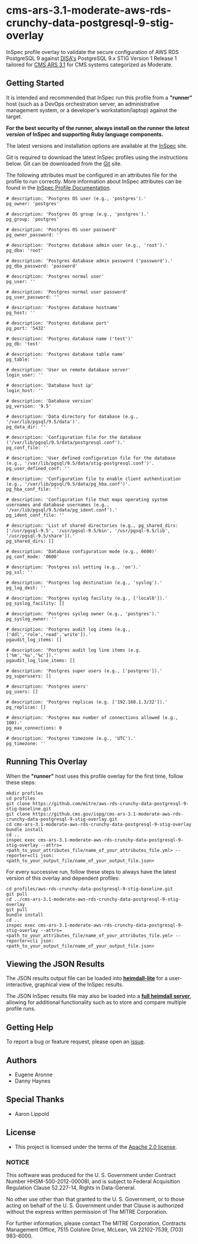 # cms-ars-3.1-moderate-aws-rds-crunchy-data-postgresql-9-stig-overlay
InSpec profile overlay to validate the secure configuration of AWS RDS PostgreSQL 9 against [DISA's](https://iase.disa.mil/stigs/Pages/index.aspx) PostgreSQL 9.x STIG Version 1 Release 1 tailored for [CMS ARS 3.1](https://www.cms.gov/Research-Statistics-Data-and-Systems/CMS-Information-Technology/InformationSecurity/Info-Security-Library-Items/ARS-31-Publication.html) for CMS systems categorized as Moderate.

## Getting Started
It is intended and recommended that InSpec run this profile from a __"runner"__ host (such as a DevOps orchestration server, an administrative management system, or a developer's workstation/laptop) against the target.

__For the best security of the runner, always install on the runner the _latest version_ of InSpec and supporting Ruby language components.__ 

The latest versions and installation options are available at the [InSpec](http://inspec.io/) site.

Git is required to download the latest InSpec profiles using the instructions below. Git can be downloaded from the [Git](https://git-scm.com/book/en/v2/Getting-Started-Installing-Git) site. 

The following attributes must be configured in an attributes file for the profile to run correctly. More information about InSpec attributes can be found in the [InSpec Profile Documentation](https://www.inspec.io/docs/reference/profiles/).

```
# description: 'Postgres OS user (e.g., 'postgres').'
pg_owner: 'postgres'

# description: 'Postgres OS group (e.g., 'postgres').'
pg_group: 'postgres'

# description: 'Postgres OS user password'
pg_owner_password: ''

# description: 'Postgres database admin user (e.g., 'root').'
pg_dba: 'root'

# description: 'Postgres database admin password ('password').'
pg_dba_password: 'password'

# description: 'Postgres normal user'
pg_user: ''

# description: 'Postgres normal user password'
pg_user_password: ''

# description: 'Postgres database hostname'
pg_host: ''

# description: 'Postgres database port'
pg_port: '5432'

# description: 'Postgres database name ('test')'
pg_db: 'test'

# description: 'Postgres database table name'
pg_table: ''

# description: 'User on remote database server'
login_user: ''

# description: 'Database host ip'
login_host: ''

# description: 'Database version'
pg_version: '9.5'

# description: 'Data directory for database (e.g., '/var/lib/pgsql/9.5/data')'. 
pg_data_dir: ''

# description: 'Configuration file for the database ('/var/lib/pgsql/9.5/data/postgresql.conf').'
pg_conf_file: ''

# description: 'User defined configuration file for the database (e.g., '/var/lib/pgsql/9.5/data/stig-postgresql.conf')'.
pg_user_defined_conf: ''

# description: 'Configuration file to enable client authentication (e.g., '/var/lib/pgsql/9.5/data/pg_hba.conf')'.
pg_hba_conf_file: ''

# description: 'Configuration file that maps operating system usernames and database usernames (e.g., '/var/lib/pgsql/9.5/data/pg_ident.conf').'
pg_ident_conf_file: ''

# description: 'List of shared directories (e.g., pg_shared_dirs: ['/usr/pgsql-9.5', '/usr/pgsql-9.5/bin', '/usr/pgsql-9.5/lib', '/usr/pgsql-9.5/share']).'
pg_shared_dirs: []

# description: 'Database configuration mode (e.g., 0600)'
pg_conf_mode: '0600'

# description: 'Postgres ssl setting (e.g., 'on').'
pg_ssl: ''

# description: 'Postgres log destination (e.g., 'syslog').'
pg_log_dest: ''

# description: 'Postgres syslog facility (e.g., ['local0']).'
pg_syslog_facility: []

# description: 'Postgres syslog owner (e.g., 'postgres').'
pg_syslog_owner: ''

# description: 'Postgres audit log items (e.g., ['ddl','role','read','write']).'
pgaudit_log_items: []

# description: 'Postgres audit log line items (e.g. ['%m','%u','%c']).'
pgaudit_log_line_items: []

# description: 'Postgres super users (e.g., ['postgres']).'
pg_superusers: []

# description: 'Postgres users'
pg_users: []

# description: 'Postgres replicas (e.g. ['192.168.1.3/32']).'
pg_replicas: []

# description: 'Postgres max number of connections allowed (e.g., 100).'
pg_max_connections: 0

# description: 'Postgres timezone (e.g., 'UTC').'
pg_timezone: ''
```

## Running This Overlay
When the __"runner"__ host uses this profile overlay for the first time, follow these steps: 

```
mkdir profiles
cd profiles
git clone https://github.com/mitre/aws-rds-crunchy-data-postgresql-9-stig-baseline.git
git clone https://github.cms.gov/ispg/cms-ars-3.1-moderate-aws-rds-crunchy-data-postgresql-9-stig-overlay.git
cd cms-ars-3.1-moderate-aws-rds-crunchy-data-postgresql-9-stig-overlay
bundle install
cd ..
inspec exec cms-ars-3.1-moderate-aws-rds-crunchy-data-postgresql-9-stig-overlay --attrs=<path_to_your_attributes_file/name_of_your_attributes_file.yml> --reporter=cli json:<path_to_your_output_file/name_of_your_output_file.json>
```

For every successive run, follow these steps to always have the latest version of this overlay and dependent profiles:

```
cd profiles/aws-rds-crunchy-data-postgresql-9-stig-baseline.git
git pull
cd ../cms-ars-3.1-moderate-aws-rds-crunchy-data-postgresql-9-stig-overlay
git pull
bundle install
cd ..
inspec exec cms-ars-3.1-moderate-aws-rds-crunchy-data-postgresql-9-stig-overlay --attrs=<path_to_your_attributes_file/name_of_your_attributes_file.yml> --reporter=cli json:<path_to_your_output_file/name_of_your_output_file.json>
```

## Viewing the JSON Results

The JSON results output file can be loaded into __[heimdall-lite](https://mitre.github.io/heimdall-lite/)__ for a user-interactive, graphical view of the InSpec results. 

The JSON InSpec results file may also be loaded into a __[full heimdall server](https://github.com/mitre/heimdall)__, allowing for additional functionality such as to store and compare multiple profile runs.

## Getting Help
To report a bug or feature request, please open an [issue](https://github.cms.gov/ispg/cms-ars-3.1-moderate-aws-rds-crunchy-data-postgresql-9-stig-overlay/issues/new).

## Authors
* Eugene Aronne
* Danny Haynes

## Special Thanks
* Aaron Lippold

## License
* This project is licensed under the terms of the [Apache 2.0 license](https://www.apache.org/licenses/LICENSE-2.0).

### NOTICE  

This software was produced for the U. S. Government under Contract Number HHSM-500-2012-00008I, and is subject to Federal Acquisition Regulation Clause 52.227-14, Rights in Data-General.  

No other use other than that granted to the U. S. Government, or to those acting on behalf of the U. S. Government under that Clause is authorized without the express written permission of The MITRE Corporation.

For further information, please contact The MITRE Corporation, Contracts Management Office, 7515 Colshire Drive, McLean, VA  22102-7539, (703) 983-6000.
